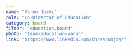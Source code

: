 ```yaml
---
name: "Varun Joshi"
role: "Co-Director of Education"
category: board
filter: "education,board"
photo: "team-education-varun"
link: "https://www.linkedin.com/in/varunjos/"
---
```

